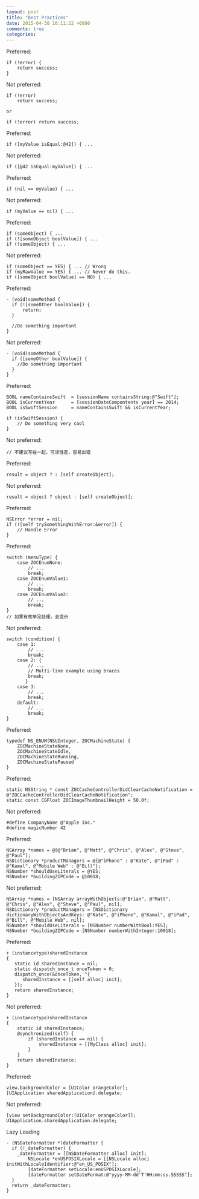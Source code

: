 ```yaml
---
layout: post
title: "Best Practices"
date: 2015-04-30 16:11:22 +0800
comments: true
categories: 
---
```

Preferred:

	if (!error) {
		return success;
	}
	
Not preferred:

	if (!error)
		return success;
		
	or
	
	if (!error) return success;
	

Preferred:

	if ([myValue isEqual:@42]) { ...

Not preferred:

	if ([@42 isEqual:myValue]) { ...
	

Preferred:

	if (nil == myValue) { ...
	
Not preferred:

	if (myValue == nil) { ...
	
Preferred:

	if (someObject) { ...
	if (![someObject boolValue]) { ...
	if (!someObject) { ...
	
Not preferred:

	if (someObject == YES) { ... // Wrong
	if (myRawValue == YES) { ... // Never do this.
	if ([someObject boolValue] == NO) { ...

Preferred:

	- (void)someMethod {
	  if (![someOther boolValue]) {
	      return;
	  }
	
	  //Do something important
	}

Not preferred:

	- (void)someMethod {
	  if ([someOther boolValue]) {
	    //Do something important
	  }
	}

Preferred:

	BOOL nameContainsSwift  = [sessionName containsString:@"Swift"];
	BOOL isCurrentYear      = [sessionDateCompontents year] == 2014;
	BOOL isSwiftSession     = nameContainsSwift && isCurrentYear;
	
	if (isSwiftSession) {
	    // Do something very cool
	}
	
Not preferred:

	// 不建议写在一起，可读性差，容易出错
	
Preferred:

	result = object ? : [self createObject];
	
Not preferred:

	result = object ? object : [self createObject];
	
Preferred:

	NSError *error = nil;
	if (![self trySomethingWithError:&error]) {
	    // Handle Error
	}
	
Preferred:

	switch (menuType) {
	    case ZOCEnumNone:
	        // ...
	        break;
	    case ZOCEnumValue1:
	        // ...
	        break;
	    case ZOCEnumValue2:
	        // ...
	        break;
	}
	// 如果有枚举没处理，会提示
	
Not preferred:

	switch (condition) {
	    case 1:
	        // ...
	        break;
	    case 2: {
	        // ...
	        // Multi-line example using braces
	        break;
	       }
	    case 3:
	        // ...
	        break;
	    default: 
	        // ...
	        break;
	}

Preferred:

	typedef NS_ENUM(NSUInteger, ZOCMachineState) {
	    ZOCMachineStateNone,
	    ZOCMachineStateIdle,
	    ZOCMachineStateRunning,
	    ZOCMachineStatePaused
	}

Preferred:

	static NSString * const ZOCCacheControllerDidClearCacheNotification = @"ZOCCacheControllerDidClearCacheNotification";
	static const CGFloat ZOCImageThumbnailHeight = 50.0f;

Not preferred:

	#define CompanyName @"Apple Inc."
	#define magicNumber 42

Preferred:

	NSArray *names = @[@"Brian", @"Matt", @"Chris", @"Alex", @"Steve", @"Paul"];
	NSDictionary *productManagers = @{@"iPhone" : @"Kate", @"iPad" : @"Kamal", @"Mobile Web" : @"Bill"};
	NSNumber *shouldUseLiterals = @YES;
	NSNumber *buildingZIPCode = @10018;
	
Not preferred:

	NSArray *names = [NSArray arrayWithObjects:@"Brian", @"Matt", @"Chris", @"Alex", @"Steve", @"Paul", nil];
	NSDictionary *productManagers = [NSDictionary dictionaryWithObjectsAndKeys: @"Kate", @"iPhone", @"Kamal", @"iPad", @"Bill", @"Mobile Web", nil];
	NSNumber *shouldUseLiterals = [NSNumber numberWithBool:YES];
	NSNumber *buildingZIPCode = [NSNumber numberWithInteger:10018];
	
Preferred:

	+ (instancetype)sharedInstance
	{
	   static id sharedInstance = nil;
	   static dispatch_once_t onceToken = 0;
	   dispatch_once(&onceToken, ^{
	      sharedInstance = [[self alloc] init];
	   });
	   return sharedInstance;
	}
	
Not preferred:

	+ (instancetype)sharedInstance
	{
	    static id sharedInstance;
	    @synchronized(self) {
	        if (sharedInstance == nil) {
	            sharedInstance = [[MyClass alloc] init];
	        }
	    }
	    return sharedInstance;
	}

Preferred:
	
	view.backgroundColor = [UIColor orangeColor];
	[UIApplication sharedApplication].delegate;

Not preferred:

	[view setBackgroundColor:[UIColor orangeColor]];
	UIApplication.sharedApplication.delegate;
	
Lazy Loading

	- (NSDateFormatter *)dateFormatter {
	  if (!_dateFormatter) {
	    _dateFormatter = [[NSDateFormatter alloc] init];
	        NSLocale *enUSPOSIXLocale = [[NSLocale alloc] initWithLocaleIdentifier:@"en_US_POSIX"];
	        [dateFormatter setLocale:enUSPOSIXLocale];
	        [dateFormatter setDateFormat:@"yyyy-MM-dd'T'HH:mm:ss.SSSSS"];
	  }
	  return _dateFormatter;
	}
	
